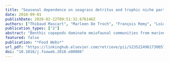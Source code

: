 ```yaml
---
title: "Seasonal dependence on seagrass detritus and trophic niche partitioning in four copepod eco-morphotypes"
date: 2018-09-01
publishDate: 2020-02-22T09:51:32.676146Z
authors: ["Thibaud Mascart", "Marleen De Troch", "François Remy", "Loïc N. Michel", "Gilles Lepoint"]
publication_types: ["2"]
abstract: "Benthic copepods dominate meiofaunal communities from marine phytodetritus, both in terms of numerical abundance and species diversity. Nevertheless, ecological factors driving copepod co-existence and population dynamics are still largely unknown. Here, we aimed to explore feeding habits of four copepod species commonly found in Mediterranean seagrass detritus accumulations, representing distinct eco-morphotypes (planktonic, phytal, epibenthic and mesopsammic). Joint use of fatty acid and stable isotope trophic markers showed that co-occurring harpacticoid copepods have diversiﬁed diets. Contrary to what was expected, microphytobenthos does not serve as their main food source. Instead, we found evidence from both techniques that major food items include heterotrophic biomass, macro-epiphytes and, depending on eco-morphology and season, of seagrass detritus-derived organic matter. Isotopic niches suggested that eco-morphotypes showed resource segregation. This segregation varies temporally, and partial overlap occurs between niches of phytal and epibenthic eco-morphotypes in some seasons. Our results highlight that, contrary to what is often assumed for meiofaunal consumers, considerable trophic diversity exists among copepod assemblages. They also indicate that, through multiple non-exclusive possible mechanisms, copepods could constitute a major link between seagrass detritus and associated biomass and higher trophic levels (namely macroinvertebrates and juvenile ﬁsh)."
featured: false
publication: "*Food Webs*"
url_pdf: "https://linkinghub.elsevier.com/retrieve/pii/S2352249617300575"
doi: "10.1016/j.fooweb.2018.e00086"
---
```


